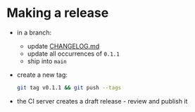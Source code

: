 # Making a release

- in a branch:
  - update [CHANGELOG.md](CHANGELOG.md)
  - update all occurrences of `0.1.1`
  - ship into `main`
- create a new tag:

  ```bash
  git tag v0.1.1 && git push --tags
  ```
- the CI server creates a draft release - review and publish it
